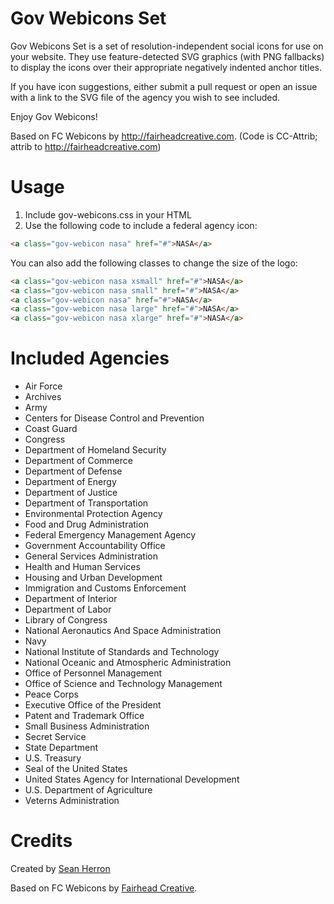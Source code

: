Gov Webicons Set
=====================

Gov Webicons Set is a set of resolution-independent social icons for use on your website. They use feature-detected SVG graphics (with PNG fallbacks) to display the icons over their appropriate negatively indented anchor titles.

If you have icon suggestions, either submit a pull request or open an issue with a link to the SVG file of the agency you wish to see included.

Enjoy Gov Webicons!

Based on FC Webicons by http://fairheadcreative.com.
(Code is CC-Attrib; attrib to http://fairheadcreative.com)

Usage
=================

1. Include gov-webicons.css in your HTML
2. Use the following code to include a federal agency icon:

```html
<a class="gov-webicon nasa" href="#">NASA</a>
```

You can also add the following classes to change the size of the logo:

```html
<a class="gov-webicon nasa xsmall" href="#">NASA</a>
<a class="gov-webicon nasa small" href="#">NASA</a>
<a class="gov-webicon nasa" href="#">NASA</a>
<a class="gov-webicon nasa large" href="#">NASA</a>
<a class="gov-webicon nasa xlarge" href="#">NASA</a>
```

Included Agencies
=================
* Air Force
* Archives
* Army
* Centers for Disease Control and Prevention
* Coast Guard
* Congress
* Department of Homeland Security
* Department of Commerce
* Department of Defense
* Department of Energy
* Department of Justice
* Department of Transportation
* Environmental Protection Agency
* Food and Drug Administration
* Federal Emergency Management Agency
* Government Accountability Office
* General Services Administration
* Health and Human Services
* Housing and Urban Development
* Immigration and Customs Enforcement
* Department of Interior
* Department of Labor
* Library of Congress
* National Aeronautics And Space Administration
* Navy
* National Institute of Standards and Technology
* National Oceanic and Atmospheric Administration
* Office of Personnel Management
* Office of Science and Technology Management
* Peace Corps
* Executive Office of the President
* Patent and Trademark Office
* Small Business Administration
* Secret Service
* State Department
* U.S. Treasury
* Seal of the United States
* United States Agency for International Development
* U.S. Department of Agriculture
* Veterns Administration


Credits
=================

Created by [Sean Herron](http://seanherron.com)

Based on FC Webicons by [Fairhead Creative](http://fairheadcreative.com).
